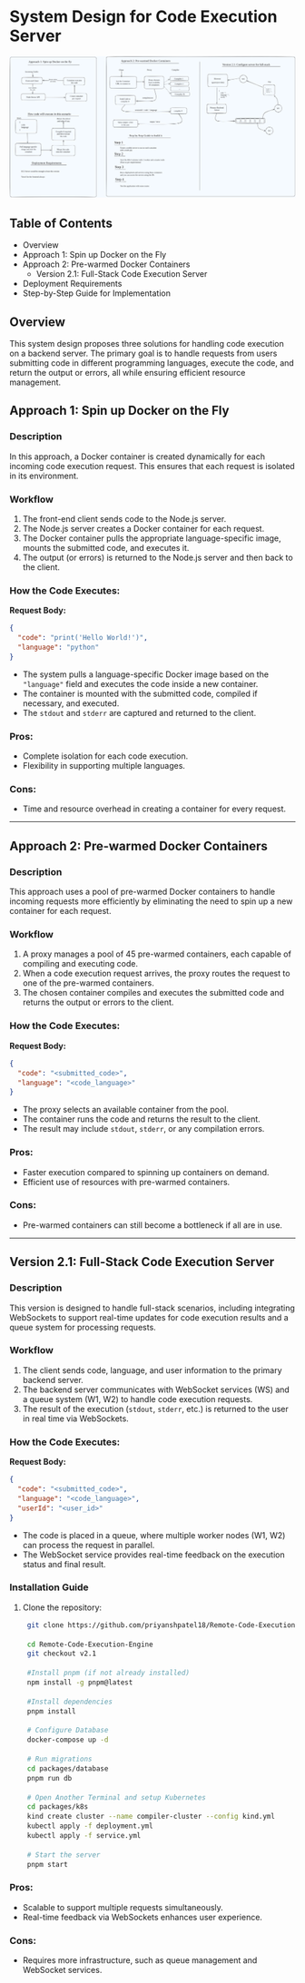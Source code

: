 # System Design for Code Execution Server

![System Design for Code Execution Server](system-design.excalidraw.png)

## Table of Contents

- Overview
- Approach 1: Spin up Docker on the Fly
- Approach 2: Pre-warmed Docker Containers
  - Version 2.1: Full-Stack Code Execution Server
- Deployment Requirements
- Step-by-Step Guide for Implementation

## Overview

This system design proposes three solutions for handling code execution on a backend server. The primary goal is to handle requests from users submitting code in different programming languages, execute the code, and return the output or errors, all while ensuring efficient resource management.

## Approach 1: Spin up Docker on the Fly

### Description

In this approach, a Docker container is created dynamically for each incoming code execution request. This ensures that each request is isolated in its environment.

### Workflow

1. The front-end client sends code to the Node.js server.
2. The Node.js server creates a Docker container for each request.
3. The Docker container pulls the appropriate language-specific image, mounts the submitted code, and executes it.
4. The output (or errors) is returned to the Node.js server and then back to the client.

### How the Code Executes:

**Request Body:**

```json
{
  "code": "print('Hello World!')",
  "language": "python"
}
```

- The system pulls a language-specific Docker image based on the `"language"` field and executes the code inside a new container.
- The container is mounted with the submitted code, compiled if necessary, and executed.
- The `stdout` and `stderr` are captured and returned to the client.

### Pros:

- Complete isolation for each code execution.
- Flexibility in supporting multiple languages.

### Cons:

- Time and resource overhead in creating a container for every request.

---

## Approach 2: Pre-warmed Docker Containers

### Description

This approach uses a pool of pre-warmed Docker containers to handle incoming requests more efficiently by eliminating the need to spin up a new container for each request.

### Workflow

1. A proxy manages a pool of 45 pre-warmed containers, each capable of compiling and executing code.
2. When a code execution request arrives, the proxy routes the request to one of the pre-warmed containers.
3. The chosen container compiles and executes the submitted code and returns the output or errors to the client.

### How the Code Executes:

**Request Body:**

```json
{
  "code": "<submitted_code>",
  "language": "<code_language>"
}
```

- The proxy selects an available container from the pool.
- The container runs the code and returns the result to the client.
- The result may include `stdout`, `stderr`, or any compilation errors.

### Pros:

- Faster execution compared to spinning up containers on demand.
- Efficient use of resources with pre-warmed containers.

### Cons:

- Pre-warmed containers can still become a bottleneck if all are in use.

---

## Version 2.1: Full-Stack Code Execution Server

### Description

This version is designed to handle full-stack scenarios, including integrating WebSockets to support real-time updates for code execution results and a queue system for processing requests.

### Workflow

1. The client sends code, language, and user information to the primary backend server.
2. The backend server communicates with WebSocket services (WS) and a queue system (W1, W2) to handle code execution requests.
3. The result of the execution (`stdout`, `stderr`, etc.) is returned to the user in real time via WebSockets.

### How the Code Executes:

**Request Body:**

```json
{
  "code": "<submitted_code>",
  "language": "<code_language>",
  "userId": "<user_id>"
}
```

- The code is placed in a queue, where multiple worker nodes (W1, W2) can process the request in parallel.
- The WebSocket service provides real-time feedback on the execution status and final result.

### Installation Guide

1. Clone the repository:

   ```bash
    git clone https://github.com/priyanshpatel18/Remote-Code-Execution-Engine.git

    cd Remote-Code-Execution-Engine
    git checkout v2.1

    #Install pnpm (if not already installed)
    npm install -g pnpm@latest

    #Install dependencies
    pnpm install

    # Configure Database
    docker-compose up -d

    # Run migrations
    cd packages/database
    pnpm run db

    # Open Another Terminal and setup Kubernetes
    cd packages/k8s
    kind create cluster --name compiler-cluster --config kind.yml
    kubectl apply -f deployment.yml
    kubectl apply -f service.yml

    # Start the server
    pnpm start
   ```

### Pros:

- Scalable to support multiple requests simultaneously.
- Real-time feedback via WebSockets enhances user experience.

### Cons:

- Requires more infrastructure, such as queue management and WebSocket services.

```

```
